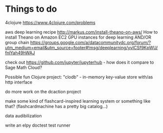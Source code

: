 # Things to do

4clojure https://www.4clojure.com/problems

aws deep learning recipe http://markus.com/install-theano-on-aws/ How to install Theano on Amazon EC2 GPU instances for deep learning AND/OR group chain https://groups.google.com/a/datacommunitydc.org/forum/?utm_medium=email&utm_source=footer#!msg/deeplearning/yvICSf9KpWU/fnlYah49hWAJ

check out https://github.com/jupyter/jupyterhub - how does it compare to Sage Math Cloud?

Possible fun Clojure project: "clodb" - in-memory key-value store with/as http interface

do more work on the dcaction project

make some kind of flashcard-inspired learning system or something like that? (flashcardmachine has a pretty big catalog...)

data audibilization

write an elpy doctest test runner
